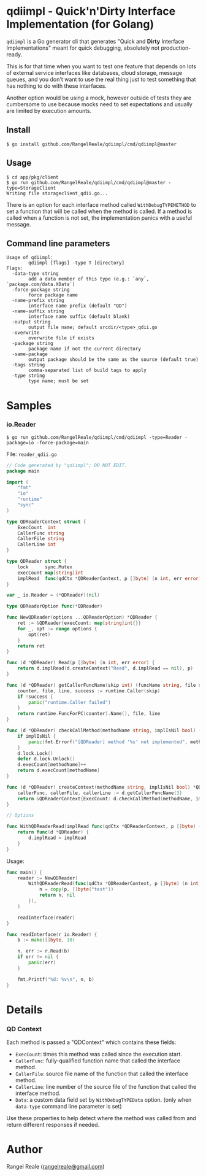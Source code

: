 # qdiimpl - Quick'n'Dirty Interface Implementation (for Golang)

`qdiimpl` is a Go generator cli that generates "Quick and **Dirty** Interface Implementations" meant for quick 
debugging, absolutely not production-ready.

This is for that time when you want to test one feature that depends on lots of external service interfaces like
databases, cloud storage, message queues, and you don't want to use the real thing just to test something that has
nothing to do with these interfaces.

Another option would be using a mock, however outside of tests they are cumbersome to use because mocks need to set 
expectations and usually are limited by execution amounts. 

## Install

```shell
$ go install github.com/RangelReale/qdiimpl/cmd/qdiimpl@master
```

## Usage

```shell
$ cd app/pkg/client
$ go run github.com/RangelReale/qdiimpl/cmd/qdiimpl@master -type=StorageClient
Writing file storageclient_qdii.go...
```

There is an option for each interface method called `WithDebugTYPEMETHOD` to set a function that will be called when
the method is called. If a method is called when a function is not set, the implementation panics with a useful
message.

## Command line parameters

```
Usage of qdiimpl:
        qdiimpl [flags] -type T [directory]
Flags:
  -data-type string
        add a data member of this type (e.g.: `any`, `package.com/data.XData`)
  -force-package string
        force package name
  -name-prefix string
        interface name prefix (default "QD")
  -name-suffix string
        interface name suffix (default blank)
  -output string
        output file name; default srcdir/<type>_qdii.go
  -overwrite
        overwrite file if exists
  -package string
        package name if not the current directory
  -same-package
        output package should be the same as the source (default true)
  -tags string
        comma-separated list of build tags to apply
  -type string
        type name; must be set
```

# Samples

### io.Reader

```shell
$ go run github.com/RangelReale/qdiimpl/cmd/qdiimpl -type=Reader -package=io -force-package=main
```

File: `reader_qdii.go`

```go
// Code generated by "qdiimpl"; DO NOT EDIT.
package main

import (
    "fmt"
    "io"
    "runtime"
    "sync"
)

type QDReaderContext struct {
    ExecCount  int
    CallerFunc string
    CallerFile string
    CallerLine int
}

type QDReader struct {
    lock      sync.Mutex
    execCount map[string]int
    implRead  func(qdCtx *QDReaderContext, p []byte) (n int, err error)
}

var _ io.Reader = (*QDReader)(nil)

type QDReaderOption func(*QDReader)

func NewQDReader(options ...QDReaderOption) *QDReader {
    ret := &QDReader{execCount: map[string]int{}}
    for _, opt := range options {
        opt(ret)
    }
    return ret
}

func (d *QDReader) Read(p []byte) (n int, err error) {
    return d.implRead(d.createContext("Read", d.implRead == nil), p)
}

func (d *QDReader) getCallerFuncName(skip int) (funcName string, file string, line int) {
    counter, file, line, success := runtime.Caller(skip)
    if !success {
        panic("runtime.Caller failed")
    }
    return runtime.FuncForPC(counter).Name(), file, line
}

func (d *QDReader) checkCallMethod(methodName string, implIsNil bool) (count int) {
    if implIsNil {
        panic(fmt.Errorf("[QDReader] method '%s' not implemented", methodName))
    }
    d.lock.Lock()
    defer d.lock.Unlock()
    d.execCount[methodName]++
    return d.execCount[methodName]
}

func (d *QDReader) createContext(methodName string, implIsNil bool) *QDReaderContext {
    callerFunc, callerFile, callerLine := d.getCallerFuncName(3)
    return &QDReaderContext{ExecCount: d.checkCallMethod(methodName, implIsNil), CallerFunc: callerFunc, CallerFile: callerFile, CallerLine: callerLine}
}

// Options

func WithQDReaderRead(implRead func(qdCtx *QDReaderContext, p []byte) (n int, err error)) QDReaderOption {
    return func(d *QDReader) {
        d.implRead = implRead
    }
}
```

Usage:

```go
func main() {
    reader := NewQDReader(
        WithQDReaderRead(func(qdCtx *QDReaderContext, p []byte) (n int, err error) {
            n = copy(p, []byte("test"))
            return n, nil
        }),
    )

    readInterface(reader)
}

func readInterface(r io.Reader) {
    b := make([]byte, 10)

    n, err := r.Read(b)
    if err != nil {
        panic(err)
    }

    fmt.Printf("%d: %v\n", n, b)
}
```

# Details

### QD Context

Each method is passed a "QDContext" which contains these fields:

- `ExecCount`: times this method was called since the execution start.
- `CallerFunc`: fully-qualified function name that called the interface method.
- `CallerFile`: source file name of the function that called the interface method.
- `CallerLine`: line number of the source file of the function that called the interface method.
- `Data`: a custom data field set by `WithDebugTYPEData` option. (only when `data-type` command line parameter is set)

Use these properties to help detect where the method was called from and return different responses if needed.

# Author

Rangel Reale (rangelreale@gmail.com)
